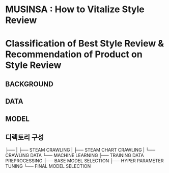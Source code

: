 # MUSINSA : How to Vitalize Style Review
# Classification of Best Style Review & Recommendation of Product on Style Review

## BACKGROUND


## DATA

## MODEL

## 디렉토리 구성
├── 
|   ├── STEAM CRAWLING
|   ├── STEAM CHART CRAWLING
|   └── CRAWLING DATA
└──  MACHINE LEARNING
    ├── TRAINING DATA PREPROCESSING
    ├── BASE MODEL SELECTION
    ├── HYPER PARAMETER TUNING
    └── FINAL MODEL SELECTION

